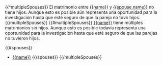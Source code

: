 {{^multipleSpouses}}
El matrimonio entre [{{name}}](https://familysearch.org/tree/person/{{pid}}/details)
y [{{spouse.name}}](https://familysearch.org/tree/person/{{spouse.id}}/details) no tiene hijos. Aunque esto es posible aún representa una oportunidad para la investigación hasta que esté seguro de que la pareja no tuvo hijos.
{{/multipleSpouses}}
{{#multipleSpouses}}
[{{name}}](https://familysearch.org/tree/person/{{pid}}/details) tiene múltiples matrimonios sin hijos. Aunque esto es posible todavía representa una oportunidad para la investigación
hasta que esté seguro de que las parejas no tuvieron hijos.

{{#spouses}}
* [{{name}}](https://familysearch.org/tree/person/{{id}}/details)
{{/spouses}}
{{/multipleSpouses}}